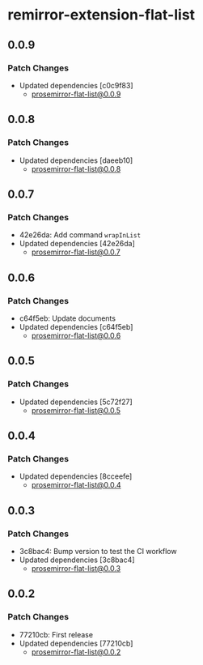 # remirror-extension-flat-list

## 0.0.9

### Patch Changes

- Updated dependencies [c0c9f83]
  - prosemirror-flat-list@0.0.9

## 0.0.8

### Patch Changes

- Updated dependencies [daeeb10]
  - prosemirror-flat-list@0.0.8

## 0.0.7

### Patch Changes

- 42e26da: Add command `wrapInList`
- Updated dependencies [42e26da]
  - prosemirror-flat-list@0.0.7

## 0.0.6

### Patch Changes

- c64f5eb: Update documents
- Updated dependencies [c64f5eb]
  - prosemirror-flat-list@0.0.6

## 0.0.5

### Patch Changes

- Updated dependencies [5c72f27]
  - prosemirror-flat-list@0.0.5

## 0.0.4

### Patch Changes

- Updated dependencies [8cceefe]
  - prosemirror-flat-list@0.0.4

## 0.0.3

### Patch Changes

- 3c8bac4: Bump version to test the CI workflow
- Updated dependencies [3c8bac4]
  - prosemirror-flat-list@0.0.3

## 0.0.2

### Patch Changes

- 77210cb: First release
- Updated dependencies [77210cb]
  - prosemirror-flat-list@0.0.2
